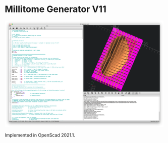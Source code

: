 # Millitome Generator V11

![MT-Generator!](images/MT-Generator.png "MT-Generator")

Implemented in OpenScad 2021.1.<br>
